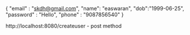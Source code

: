 {
  "email" : "skdh@gmail.com",
  "name": "easwaran",
  "dob":"1999-06-25",
  "password" : "Hello",
  "phone" : "9087856540"
}

http://localhost:8080/createuser - post method
